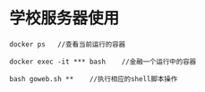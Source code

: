 # 学校服务器使用

```
docker ps	//查看当前运行的容器

docker exec -it *** bash	//金融一个运行中的容器

bash goweb.sh **	//执行相应的shell脚本操作
```

